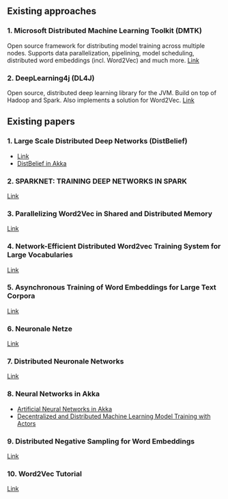 ## Existing approaches

### 1. Microsoft Distributed Machine Learning Toolkit (DMTK)
Open source framework for distributing model training across multiple nodes. Supports data parallelization, pipelining, model scheduling, distributed word embeddings (incl. Word2Vec) and much more.
[Link](http://www.dmtk.io/)

### 2. DeepLearning4j (DL4J)
Open source, distributed deep learning library for the JVM. Build on top of Hadoop and Spark. Also implements a solution for Word2Vec.
[Link](https://deeplearning4j.org/)

## Existing papers

### 1. Large Scale Distributed Deep Networks (DistBelief)

* [Link](http://papers.nips.cc/paper/4687-large-scale-distributed-deep-networks.pdf)
* [DistBelief in Akka](http://alexminnaar.com/2015/09/06/DistBelief-with-Akka.html)

### 2. SPARKNET: TRAINING DEEP NETWORKS IN SPARK

[Link](https://arxiv.org/pdf/1511.06051.pdf)

### 3. Parallelizing Word2Vec in Shared and Distributed Memory

[Link](https://arxiv.org/abs/1604.04661)

### 4. Network-Efficient Distributed Word2vec Training System for Large Vocabularies

[Link](https://arxiv.org/abs/1606.08495)

### 5. Asynchronous Training of Word Embeddings for Large Text Corpora

[Link](https://arxiv.org/pdf/1812.03825.pdf)

### 6. Neuronale Netze

[Link](http://www.neuronalesnetz.de/downloads/neuronalesnetz_de.pdf)

### 7. Distributed Neuronale Networks

[Link](https://blog.skymind.ai/distributed-deep-learning-part-1-an-introduction-to-distributed-training-of-neural-networks/)

### 8. Neural Networks in Akka

* [Artificial Neural Networks in Akka](https://www.academia.edu/29815486/Artificial_Neural_Networks_in_Akka)
* [Decentralized and Distributed Machine Learning Model Training with Actors](http://www.scs.stanford.edu/17au-cs244b/labs/projects/addair.pdf)

### 9. Distributed Negative Sampling for Word Embeddings

[Link](https://www.aaai.org/ocs/index.php/AAAI/AAAI17/paper/viewFile/14956/14446)

### 10. Word2Vec Tutorial

[Link](http://mccormickml.com/2016/04/19/word2vec-tutorial-the-skip-gram-model/)
